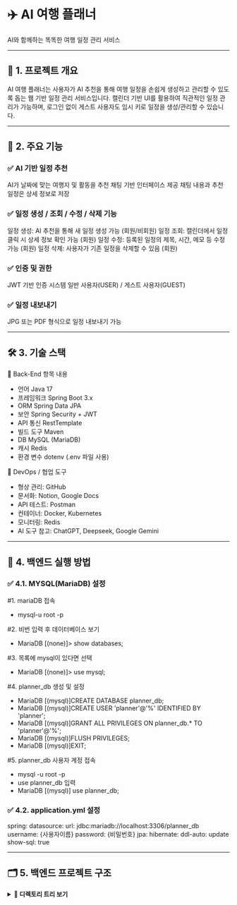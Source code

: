# ✈️ AI 여행 플래너
AI와 함께하는 똑똑한 여행 일정 관리 서비스

---

## 📌 1. 프로젝트 개요
AI 여행 플래너는 사용자가 AI 추천을 통해 여행 일정을 손쉽게 생성하고 관리할 수 있도록 돕는 웹 기반 일정 관리 서비스입니다.
캘린더 기반 UI를 활용하여 직관적인 일정 관리가 가능하며, 로그인 없이 게스트 사용자도 임시 키로 일정을 생성/관리할 수 있습니다.

---

## 🚀 2. 주요 기능

### ✅ AI 기반 일정 추천
AI가 날짜에 맞는 여행지 및 활동을 추천
채팅 기반 인터페이스 제공
채팅 내용과 추천 일정은 상세 정보로 저장

### ✅ 일정 생성 / 조회 / 수정 / 삭제 기능
일정 생성: AI 추천을 통해 새 일정 생성 가능 (회원/비회원)
일정 조회: 캘린더에서 일정 클릭 시 상세 정보 확인 가능 (회원)
일정 수정: 등록된 일정의 제목, 시간, 메모 등 수정 가능 (회원)
일정 삭제: 사용자가 기존 일정을 삭제할 수 있음 (회원)

### ✅ 인증 및 권한
JWT 기반 인증 시스템
일반 사용자(USER) / 게스트 사용자(GUEST)

### ✅ 일정 내보내기 
JPG 또는 PDF 형식으로 일정 내보내기 가능

---

## 🛠️ 3. 기술 스택
🔹 Back-End
항목	내용

* 언어	Java 17
* 프레임워크 Spring Boot 3.x
* ORM Spring Data JPA
* 보안 Spring Security + JWT
* API 통신 RestTemplate
* 빌드 도구 Maven
* DB MySQL (MariaDB)
* 캐시 Redis
* 환경 변수 dotenv (.env 파일 사용)

🔹 DevOps / 협업 도구
* 형상 관리: GitHub
* 문서화: Notion, Google Docs
* API 테스트: Postman
* 컨테이너: Docker, Kubernetes
* 모니터링: Redis
* AI 도구 참고: ChatGPT, Deepseek, Google Gemini

---

## 🧾 4. 백엔드 실행 방법

### ✅ 4.1. MYSQL(MariaDB) 설정

#1. mariaDB 접속
* mysql-u root -p

#2. 비번 입력 후 데이터베이스 보기
* MariaDB [(none)]> show databases;

#3. 목록에 mysql이 있다면 선택
* MariaDB [(none)]> use mysql;

#4. planner_db 생성 및 설정
* MariaDB [(mysql)]CREATE DATABASE planner_db;
* MariaDB [(mysql)]CREATE USER 'planner'@'%' IDENTIFIED BY 'planner';
* MariaDB [(mysql)]GRANT ALL PRIVILEGES ON planner_db.* TO 'planner'@'%';
* MariaDB [(mysql)]FLUSH PRIVILEGES;
* MariaDB [(mysql)]EXIT;

#5. planner_db 사용자 계정 접속

* mysql -u root -p
* use planner_db 입력
* MariaDB [(mysql)] use planner_db;

### ✅ 4.2. application.yml 설정
spring:
    datasource:
        url: jdbc:mariadb://localhost:3306/planner_db
        username: {사용자이름}
        password: {비밀번호}
    jpa:
    hibernate:
        ddl-auto: update
    show-sql: true

----

## 🗂️ 5. 백엔드 프로젝트 구조

<details> <summary><strong>📁 디렉토리 트리 보기</strong></summary>

SK_3team.example.planner/
├── config/                    # 전역 설정
│   ├── RedisConfig.java       # Redis 설정
│   └── SecurityConfig.java    # Spring Security 설정

├── controller/                # REST API 컨트롤러
│   ├── PlanController.java    # 일정 관련 API
│   └── UserController.java    # 사용자 관련 API

├── dto/                       # DTO (데이터 전송 객체)
│   ├── mapper/
│   │   └── CustomUserDetails.java
│   ├── ErrorResponseDto.java
│   ├── PlanDetailResponseDto.java
│   ├── PlanRequestDto.java
│   ├── PlanResponseDto.java
│   └── UserDTO.java

├── entity/                    # JPA 엔티티
│   ├── Plan.java
│   ├── PlanDetail.java
│   └── UserEntity.java

├── exception/                 # 예외 처리
│   ├── advice/
│   ├── AuthException.java
│   ├── GlobalExceptionHandler.java
│   ├── PlanNotFoundException.java
│   └── ResourceNotFoundException.java

├── jwt/                       # JWT 인증 관련
│   ├── JWTFilter.java
│   ├── JWTUtil.java
│   ├── LoginCheckFilter.java
│   ├── LoginFilter.java
│   └── LogoutFilter.java

├── redis/
│   └── RedisUtil.java         # Redis 유틸리티

├── repository/                # 데이터 접근 계층
│   ├── PlanRepository.java
│   └── UserRepository.java

├── service/                   # 비즈니스 로직
│   ├── CustomUserDetailsService.java
│   ├── PlanService.java
│   ├── UserService.java
│   └── img.png                # ⚠️ 이미지 파일 (이동 권장)

├── PlannerApplication.java    # Spring Boot 메인 클래스
plaintext
복사
편집
resources/
└── application.yml            # 애플리케이션 설정 (DB, JWT 등)
plaintext
복사
편집
루트 디렉토리 구성
├── .gitignore
├── .gitattributes
├── pom.xml
├── mvnw / mvnw.cmd
├── target/                    # 빌드 결과물
├── test/                      # 테스트 코드
├── use/                      # ⚠️ 용도 미정 (정리 필요)
└── README.md
</details>




